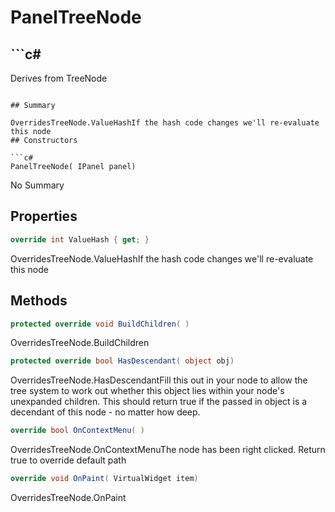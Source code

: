 # PanelTreeNode

## ```c#
Derives from TreeNode<IPanel>
```

## Summary

OverridesTreeNode.ValueHashIf the hash code changes we'll re-evaluate this node
## Constructors

```c#
PanelTreeNode( IPanel panel) 
```
No Summary
## Properties

```c#
override int ValueHash { get; } 
```
OverridesTreeNode.ValueHashIf the hash code changes we'll re-evaluate this node
## Methods

```c#
protected override void BuildChildren( ) 
```
OverridesTreeNode.BuildChildren
```c#
protected override bool HasDescendant( object obj) 
```
OverridesTreeNode.HasDescendantFill this out in your node to allow the tree system to work out
whether this object lies within your node's unexpanded children.
This should return true if the passed in object is a decendant of
this node - no matter how deep.
```c#
override bool OnContextMenu( ) 
```
OverridesTreeNode.OnContextMenuThe node has been right clicked. Return true to override default path
```c#
override void OnPaint( VirtualWidget item) 
```
OverridesTreeNode.OnPaint
